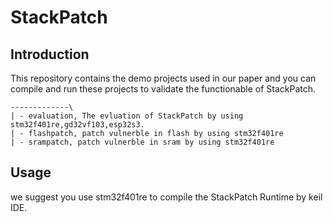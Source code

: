 # StackPatch


## Introduction
This repository contains the demo projects used in our paper and you can compile and run these projects to validate the functionable of StackPatch.  
 

```
-------------\
| - evaluation, The evluation of StackPatch by using stm32f401re,gd32vf103,esp32s3.
| - flashpatch, patch vulnerble in flash by using stm32f401re
| - srampatch, patch vulnerble in sram by using stm32f401re
```


## Usage
we suggest you use stm32f401re to compile the StackPatch Runtime by keil IDE.